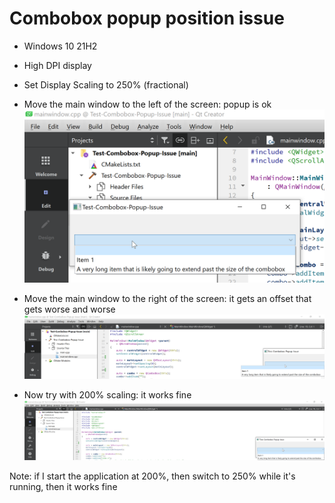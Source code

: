 # Combobox popup position issue

* Windows 10 21H2
* High DPI display
* Set Display Scaling to 250% (fractional)
* Move the main window to the left of the screen: popup is ok
![Left is OK](left.png)

* Move the main window to the right of the screen: it gets an offset that gets worse and worse
![Right is NOT OK](right.png)

* Now try with 200% scaling: it works fine
![Right at 200% is OK](right_200pct.png)

Note: if I start the application at 200%, then switch to 250% while it's running, then it works fine
